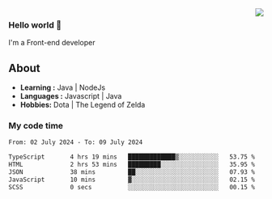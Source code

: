 <img align='right' src="https://github-readme-stats.vercel.app/api?username=jumodada&show_icons=true&theme=vue">

### Hello world 👋

I'm a Front-end developer 
    
## About
-  **Learning :** Java | NodeJs
-  **Languages :** Javascript | Java
-  **Hobbies:** Dota | The Legend of Zelda

### My code time

<!--START_SECTION:waka-->

```txt
From: 02 July 2024 - To: 09 July 2024

TypeScript       4 hrs 19 mins   █████████████▒░░░░░░░░░░░   53.75 %
HTML             2 hrs 53 mins   █████████░░░░░░░░░░░░░░░░   35.95 %
JSON             38 mins         ██░░░░░░░░░░░░░░░░░░░░░░░   07.93 %
JavaScript       10 mins         ▓░░░░░░░░░░░░░░░░░░░░░░░░   02.15 %
SCSS             0 secs          ░░░░░░░░░░░░░░░░░░░░░░░░░   00.15 %
```

<!--END_SECTION:waka-->
